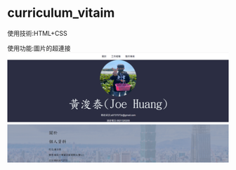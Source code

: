 # curriculum_vitaim
使用技術:HTML+CSS

使用功能:圖片的超連接
![image](https://github.com/a0737073z/curriculum_vitae/blob/master/%E5%80%8B%E4%BA%BA%E7%B0%A1%E6%AD%B7.png)
